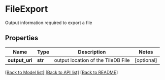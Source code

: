 # FileExport

Output information required to export a file
## Properties
Name | Type | Description | Notes
------------ | ------------- | ------------- | -------------
**output_uri** | **str** | output location of the TileDB File | [optional] 

[[Back to Model list]](../README.md#documentation-for-models) [[Back to API list]](../README.md#documentation-for-api-endpoints) [[Back to README]](../README.md)


